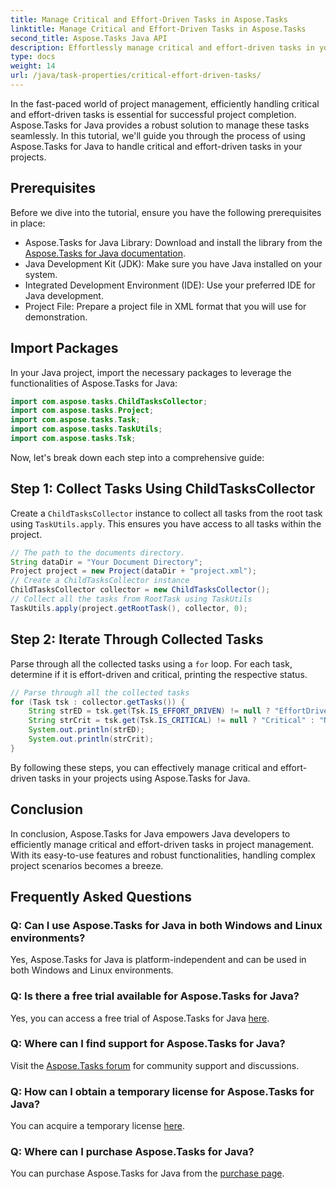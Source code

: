 ```yaml
---
title: Manage Critical and Effort-Driven Tasks in Aspose.Tasks
linktitle: Manage Critical and Effort-Driven Tasks in Aspose.Tasks
second_title: Aspose.Tasks Java API
description: Effortlessly manage critical and effort-driven tasks in your Java projects with Aspose.Tasks. Download the library and enhance your project management capabilities.
type: docs
weight: 14
url: /java/task-properties/critical-effort-driven-tasks/
---
```

In the fast-paced world of project management, efficiently handling critical and effort-driven tasks is essential for successful project completion. Aspose.Tasks for Java provides a robust solution to manage these tasks seamlessly. In this tutorial, we'll guide you through the process of using Aspose.Tasks for Java to handle critical and effort-driven tasks in your projects.
## Prerequisites
Before we dive into the tutorial, ensure you have the following prerequisites in place:
- Aspose.Tasks for Java Library: Download and install the library from the [Aspose.Tasks for Java documentation](https://reference.aspose.com/tasks/java/).
- Java Development Kit (JDK): Make sure you have Java installed on your system.
- Integrated Development Environment (IDE): Use your preferred IDE for Java development.
- Project File: Prepare a project file in XML format that you will use for demonstration.
## Import Packages
In your Java project, import the necessary packages to leverage the functionalities of Aspose.Tasks for Java:
```java
import com.aspose.tasks.ChildTasksCollector;
import com.aspose.tasks.Project;
import com.aspose.tasks.Task;
import com.aspose.tasks.TaskUtils;
import com.aspose.tasks.Tsk;
```
Now, let's break down each step into a comprehensive guide:
## Step 1: Collect Tasks Using ChildTasksCollector
Create a `ChildTasksCollector` instance to collect all tasks from the root task using `TaskUtils.apply`. This ensures you have access to all tasks within the project.
```java
// The path to the documents directory.
String dataDir = "Your Document Directory";
Project project = new Project(dataDir + "project.xml");
// Create a ChildTasksCollector instance
ChildTasksCollector collector = new ChildTasksCollector();
// Collect all the tasks from RootTask using TaskUtils
TaskUtils.apply(project.getRootTask(), collector, 0);
```
## Step 2: Iterate Through Collected Tasks
Parse through all the collected tasks using a `for` loop. For each task, determine if it is effort-driven and critical, printing the respective status.
```java
// Parse through all the collected tasks
for (Task tsk : collector.getTasks()) {
    String strED = tsk.get(Tsk.IS_EFFORT_DRIVEN) != null ? "EffortDriven" : "Non-EffortDriven";
    String strCrit = tsk.get(Tsk.IS_CRITICAL) != null ? "Critical" : "Non-Critical";
    System.out.println(strED);
    System.out.println(strCrit);
}
```
By following these steps, you can effectively manage critical and effort-driven tasks in your projects using Aspose.Tasks for Java.
## Conclusion
In conclusion, Aspose.Tasks for Java empowers Java developers to efficiently manage critical and effort-driven tasks in project management. With its easy-to-use features and robust functionalities, handling complex project scenarios becomes a breeze.
## Frequently Asked Questions
### Q: Can I use Aspose.Tasks for Java in both Windows and Linux environments?
Yes, Aspose.Tasks for Java is platform-independent and can be used in both Windows and Linux environments.
### Q: Is there a free trial available for Aspose.Tasks for Java?
Yes, you can access a free trial of Aspose.Tasks for Java [here](https://releases.aspose.com/).
### Q: Where can I find support for Aspose.Tasks for Java?
Visit the [Aspose.Tasks forum](https://forum.aspose.com/c/tasks/15) for community support and discussions.
### Q: How can I obtain a temporary license for Aspose.Tasks for Java?
You can acquire a temporary license [here](https://purchase.aspose.com/temporary-license/).
### Q: Where can I purchase Aspose.Tasks for Java?
You can purchase Aspose.Tasks for Java from the [purchase page](https://purchase.aspose.com/buy).